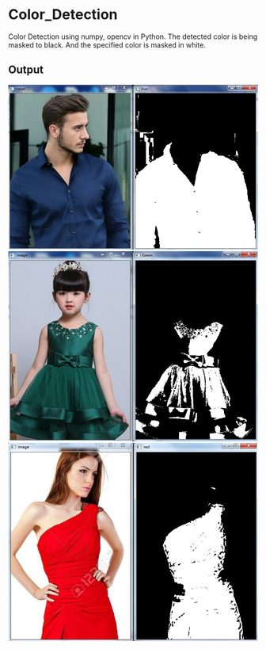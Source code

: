 # Color_Detection
Color Detection using numpy, opencv in Python. The detected color is being masked to black. And the specified color is masked in white.

## Output

<img src="/BLUE_OUTPUT.jpg" alt="img1"/>

<img src="/GREEN_OUTPUT.jpg" alt="img1"/>

<img src="/RED_OUTPUT.jpg" alt="img1"/>


